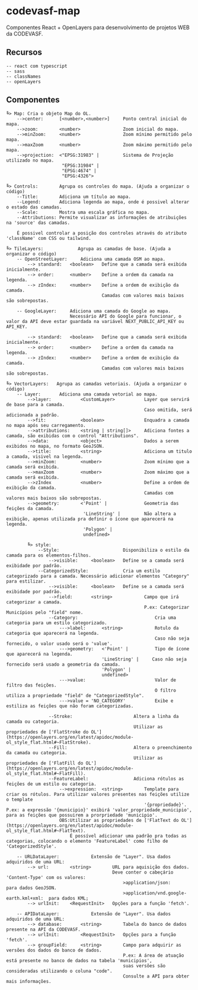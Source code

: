 # codevasf-map
Componentes React + OpenLayers para desenvolvimento de projetos WEB da CODEVASF.

## Recursos
    -- react com typescript 
    -- sass 
    -- classNames 
    -- openLayers

## Componentes
    ╚> Map: Cria o objeto Map do OL.
        -->center:      [<number>,<number>]     Ponto central inicial do mapa.
        -->zoom:        <number>                Zoom inicial do mapa.
        -->minZoom:     <number>                Zoom mínimo permitido pelo mapa.
        -->maxZoom      <number>                Zoom máximo permitido pelo mapa.
        -->projection:  <"EPSG:31983" |         Sistema de Projeção utilizado no mapa.
                         "EPSG:31984" | 
                         "EPSG:4674" | 
                         "EPSG:4326">

    ╚> Controls:        Agrupa os controles do mapa. (Ajuda a organizar o código)
        --Title:        Adiciona um título ao mapa.
        --Legend:       Adiciona legenda ao mapa, onde é possivel alterar o estado das camadas.
        --Scale:        Mostra uma escala gráfica no mapa.
        --Attributions: Permite visualizar as informações de atribuições na 'source' das camadas.

        É possivel controlar a posição dos controles através do atributo 'className' com CSS ou tailwind.
    
    ╚> TileLayers:             Agrupa as camadas de base. (Ajuda a organizar o código)
        -- OpenStreetLayer:     Adiciona uma camada OSM ao mapa.
            --> standard:   <boolean>   Define que a camada será exibida inicialmente.
            --> order:      <number>    Define a ordem da camada na legenda.
            --> zIndex:     <number>    Define a ordem de exibição da camada. 
                                        Camadas com valores mais baixos são sobrepostas.

        -- GoogleLayer:     Adiciona uma camada do Google ao mapa.
                            Necessário API do Google para funcionar, o valor da API deve estar guardada na variável NEXT_PUBLIC_API_KEY ou API_KEY.
            
            --> standard:   <boolean>   Define que a camada será exibida inicialmente.
            --> order:      <number>    Define a ordem da camada na legenda.
            --> zIndex:     <number>    Define a ordem de exibição da camada. 
                                        Camadas com valores mais baixos são sobrepostas.
    
    ╚> VectorLayers:   Agrupa as camadas vetoriais. (Ajuda a organizar o código)
        -- Layer:       Adiciona uma camada vetorial ao mapa.
            -->layer:           <CustomLayer>           Layer que servirá de base para a camada.
                                                        Caso omitida, será adicionada a padrão.
            -->fit:             <boolean>               Enquadra a camada no mapa após seu carregamento.
            -->attributions:    <string | string[]>     Adiciona fontes a camada, são exibidas com o control "Attributions".
            -->data:            <object>                Dados a serem exibidos no mapa, no formato GeoJSON. 
            -->title:           <string>                Adiciona um titulo a camada, visivel na legenda.
            -->minZoom:         <number>                Zoom mínimo que a camada será exibida.
            -->maxZoom          <number>                Zoom máximo que a camada será exibida.
            -->zIndex           <number>                Define a ordem de exibição da camada. 
                                                        Camadas com valores mais baixos são sobrepostas.
            -->geometry:        <'Point' |              Geometria das feições da camada.
                                 'LineString' |         Não altera a exibição, apenas utilizada pra definir o ícone que aparecerá na legenda.
                                 'Polygon' | 
                                 undefined>

            ╚> style:
                --Style:                        Disponibiliza o estilo da camada para os elementos-filhos.
                    -->visible:     <boolean>   Define se a camada será exibidade por padrão.
                --CategorizedStyle:             Cria um estilo categorizado para a camada. Necessário adicionar elementos "Category" para estilizar.
                    -->visible:     <boolean>   Define se a camada será exibidade por padrão.
                    -->field:       <string>            Campo que irá categorizar a camada. 
                                                        P.ex: Categorizar Municípios pelo "field" nome.
                    --Category:                             Cria uma categoria para um estilo categorizado.
                        --->label:      <string>            Rotulo da categoria que aparecerá na legenda.
                                                            Caso não seja fornecido, o valor usado será o 'value'.
                        --->geometry:   <'Point' |          Tipo de ícone que aparecerá na legenda.
                                        'LineString' |     Caso não seja fornecido será usado a geometria da camada.
                                        'Polygon' | 
                                        undefined>                                              
                        --->value:                          Valor de filtro das feições.
                                                            O filtro utiliza a propriedade "field" de "CategorizedStyle".
                        --->value = 'NO_CATEGORY'           Exibe e estiliza as feições que não foram categorizadas.

                    --Stroke:                       Altera a linha da camada ou categoria. 
                                                    Utilizar as propriedades de ['FlatStroke do OL'](https://openlayers.org/en/latest/apidoc/module-ol_style_flat.html#~FlatStroke).
                    --Fill:                         Altera o preenchimento da camada ou categoria.
                                                    Utilizar as propriedades de ['FlatFill do OL'](https://openlayers.org/en/latest/apidoc/module-ol_style_flat.html#~FlatFill).
                    --FeatureLabel:                 Adiciona rótulos as feições de um estilo ou categoria. 
                        -->expression:  <string>        Template para criar os rótulos. Para utilizar valores presentes nas feições utilize o template 
                                                        '{propriedade}'. P.ex: a expressão '{municipio}' exibirá 'valor_propriedade_municipio', para as feições que possuirem a prorpriedade 'municipio'.
                        OBS:Utilizar as propriedades de ['FlatText do OL'](https://openlayers.org/en/latest/apidoc/module-ol_style_flat.html#~FlatText).
                            É possível adicionar uma padrão pra todas as categorias, colocando o elemento 'FeatureLabel' como filho de 'CategorizedStyle'.
        
        -- URLDataLayer:            Extensão de "Layer". Usa dados adquiridos de uma URL:
            --> url:        <string>        URL para aquisição dos dados.
                                            Deve conter o cabeçário 'Content-Type' com os valores:
                                                >application/json:                      para dados GeoJSON.
                                                >application/vnd.google-earth.kml+xml:  para dados KML;      
            --> urlInit:    <RequestInit>   Opções para a função 'fetch'.
        
        -- APIDataLayer:            Extensão de "Layer". Usa dados adquiridos de uma URL:
            --> database:       <string>        Tabela do banco de dados presente na API da CODEVASF.
            --> urlInit:        <RequestInit>   Opções para a função 'fetch'.
            --> groupField:     <string>        Campo para adquirir as versões dos dados do banco de dados.
                                                P.ex: A área de atuação está presente no banco de dados na tabela 'municipios',
                                                suas versões são consideradas utilizando o coluna "code".
                                                Consulte a API para obter mais informações.

                